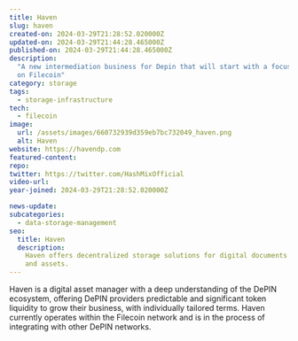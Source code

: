 ```yaml
---
title: Haven
slug: haven
created-on: 2024-03-29T21:28:52.020000Z
updated-on: 2024-03-29T21:44:28.465000Z
published-on: 2024-03-29T21:44:28.465000Z
description:
  "A new intermediation business for Depin that will start with a focus
  on Filecoin"
category: storage
tags:
  - storage-infrastructure
tech:
  - filecoin
image:
  url: /assets/images/660732939d359eb7bc732049_haven.png
  alt: Haven
website: https://havendp.com
featured-content:
repo:
twitter: https://twitter.com/HashMixOfficial
video-url:
year-joined: 2024-03-29T21:28:52.020000Z

news-update:
subcategories:
  - data-storage-management
seo:
  title: Haven
  description:
    Haven offers decentralized storage solutions for digital documents
    and assets.
---
```


Haven is a digital asset manager with a deep understanding of the DePIN ecosystem, offering DePIN providers predictable and significant token liquidity to grow their business, with individually tailored terms. Haven currently operates within the Filecoin network and is in the process of integrating with other DePIN networks.
